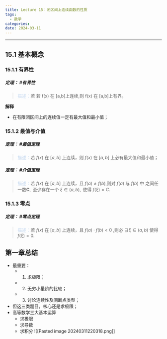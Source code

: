 ```yaml
---
title: Lecture 15：闭区间上连续函数的性质
tags:
  - 数学
categories: 
date: 2024-03-11
---
```

---
## 15.1 基本概念
### 15.1.1 有界性
##### **定理**： #有界性
> <font color="#8db3e2"><font color="#c6d9f0">描述：</font></font>若 $\text{若 f(x) 在 [a,b]上连续,则 f(x) 在 [a,b]上有界。}$

**解释**
+ 在有限闭区间上的连续值一定有最大值和最小值；

### 15.1.2 最值与介值
##### **定理**： #最值定理
> <font color="#8db3e2"><font color="#c6d9f0">描述：</font></font>若 $f(x)$ 在 $[a,b]$ 上连续，则 $f(x)$ 在 $[a,b]$ 上必有最大值和最小值；

##### **定理**： #介值定理
> <font color="#8db3e2"><font color="#c6d9f0">描述：</font></font>若 $f(x)$ 在 $[a,b]$ 上连续，且 $f(a)\neq f(b)$,则对 $f(a)$ 与 $f(b)$ 中 $\text{之间任一数}\mathbf{C},\text{ 至少存在一个 }\xi\in(a,b),\text{ 使得 }f(\xi){=}C.$

### 15.1.3 零点
##### **定理**： #零点定理
> <font color="#8db3e2"><font color="#c6d9f0">描述：</font></font>若 $f(x)$ 在 $[a,b]$ 上连续，且 $f(a)\cdot f(b)<0$ ,则必 $\exists\xi\in(a,b)$ 使得 $f(\xi)=0.$

## 第一章总结
+ 最重要：
	+ 1. 求极限；
	+ 2. 无穷小量阶的比较；
	+ 3. 讨论连续性及间断点类型；
+ 但这三类题目，核心还是求极限；
+ 高等数学三大基本运算
	+ 求极限
	+ 求导数
	+ 求积分
![[Pasted image 20240311220318.png]]